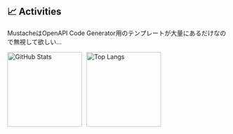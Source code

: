 ## 📈 Activities

MustacheはOpenAPI Code Generator用のテンプレートが大量にあるだけなので無視して欲しい...

<div style="display: flex; flex-direction: row; gap: 10px;">
  <img alt="GitHub Stats" height="170px" src="https://github-readme-stats.vercel.app/api?username=aobaiwaki123&theme=vue-dark&layout=compact" />
  <img alt="Top Langs" height="170px" src="https://github-readme-stats.vercel.app/api/top-langs/?username=aobaiwaki123&theme=vue-dark&layout=compact" />
</div>

